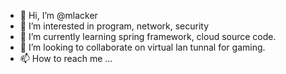 - 👋 Hi, I’m @mlacker
- 👀 I’m interested in program, network, security
- 🌱 I’m currently learning spring framework, cloud source code.
- 💞️ I’m looking to collaborate on virtual lan tunnal for gaming.
- 📫 How to reach me ...

<!---
mlacker/mlacker is a ✨ special ✨ repository because its `README.md` (this file) appears on your GitHub profile.
You can click the Preview link to take a look at your changes.
--->
